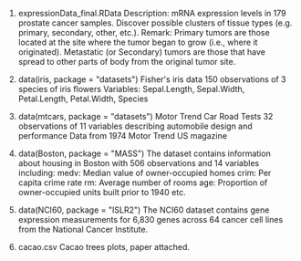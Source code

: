 1. expressionData_final.RData
Description: mRNA
expression levels in 179 prostate cancer samples. Discover possible clusters of tissue types (e.g. primary,
secondary, other, etc.). Remark: Primary tumors are those located at the site where the tumor
began to grow (i.e., where it originated). Metastatic (or Secondary) tumors
are those that have spread to other parts of body from the original
tumor site.

2. data(iris, package = "datasets") 
Fisher's iris data
150 observations of 3 species of iris flowers
Variables: Sepal.Length, Sepal.Width, Petal.Length, Petal.Width, Species

3. data(mtcars, package = "datasets")
Motor Trend Car Road Tests
32 observations of 11 variables describing automobile design and performance
Data from 1974 Motor Trend US magazine

4. data(Boston, package = "MASS")
The dataset contains information about housing in Boston with 506 observations and 14 variables including:
medv: Median value of owner-occupied homes
crim: Per capita crime rate
rm: Average number of rooms
age: Proportion of owner-occupied units built prior to 1940
etc. 

5. data(NCI60, package = "ISLR2")
The NCI60 dataset contains gene expression measurements for 6,830 genes across 64 cancer cell lines from the National Cancer Institute.

6. cacao.csv
Cacao trees plots, paper attached. 